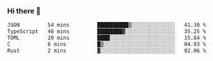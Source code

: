 ### Hi there 👋

<!--
**WShiBin/WShiBin** is a ✨ _special_ ✨ repository because its `README.md` (this file) appears on your GitHub profile.

Here are some ideas to get you started:

- 🔭 I’m currently working on ...
- 🌱 I’m currently learning ...
- 👯 I’m looking to collaborate on ...
- 🤔 I’m looking for help with ...
- 💬 Ask me about ...
- 📫 How to reach me: ...
- 😄 Pronouns: ...
- ⚡ Fun fact: ...
-->

<!--START_SECTION:waka-->

```txt
JSON         54 mins         ██████████▒░░░░░░░░░░░░░░   41.30 %
TypeScript   46 mins         ████████▓░░░░░░░░░░░░░░░░   35.25 %
TOML         20 mins         ████░░░░░░░░░░░░░░░░░░░░░   15.84 %
C            6 mins          █▒░░░░░░░░░░░░░░░░░░░░░░░   04.93 %
Rust         2 mins          ▓░░░░░░░░░░░░░░░░░░░░░░░░   02.06 %
```

<!--END_SECTION:waka-->
